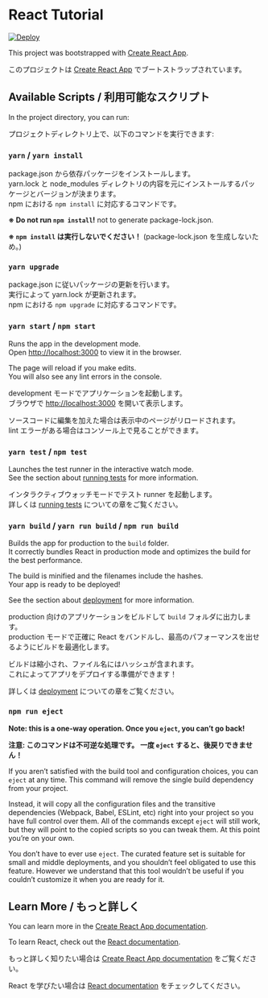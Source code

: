 # React Tutorial

[![Deploy](https://www.herokucdn.com/deploy/button.png)](https://heroku.com/deploy)

This project was bootstrapped with [Create React App](https://github.com/facebook/create-react-app).

このプロジェクトは [Create React App](https://github.com/facebook/create-react-app) でブートストラップされています。

## Available Scripts / 利用可能なスクリプト

In the project directory, you can run:

プロジェクトディレクトリ上で、以下のコマンドを実行できます:

### `yarn` / `yarn install`

package.json から依存パッケージをインストールします。<br>
yarn.lock と node_modules ディレクトリの内容を元にインストールするパッケージとバージョンが決まります。<br>
npm における `npm install` に対応するコマンドです。

**※ Do not run `npm install`!** not to generate package-lock.json.

**※ `npm install` は実行しないでください！** (package-lock.json を生成しないため。)

### `yarn upgrade`

package.json に従いパッケージの更新を行います。  
実行によって yarn.lock が更新されます。  
npm における `npm upgrade` に対応するコマンドです。

### `yarn start` / `npm start`

Runs the app in the development mode.  
Open [http://localhost:3000](http://localhost:3000) to view it in the browser.

The page will reload if you make edits.  
You will also see any lint errors in the console.

development モードでアプリケーションを起動します。  
ブラウザで [http://localhost:3000](http://localhost:3000) を開いて表示します。

ソースコードに編集を加えた場合は表示中のページがリロードされます。  
lint エラーがある場合はコンソール上で見ることができます。

### `yarn test` / `npm test`

Launches the test runner in the interactive watch mode.  
See the section about [running tests](https://facebook.github.io/create-react-app/docs/running-tests) for more information.

インタラクティブウォッチモードでテスト runner を起動します。  
詳しくは [running tests](https://facebook.github.io/create-react-app/docs/running-tests) についての章をご覧ください。

### `yarn build` / `yarn run build` / `npm run build`

Builds the app for production to the `build` folder.  
It correctly bundles React in production mode and optimizes the build for the best performance.

The build is minified and the filenames include the hashes.  
Your app is ready to be deployed!

See the section about [deployment](https://facebook.github.io/create-react-app/docs/deployment) for more information.

production 向けのアプリケーションをビルドして `build` フォルダに出力します。  
production モードで正確に React をバンドルし、最高のパフォーマンスを出せるようにビルドを最適化します。

ビルドは縮小され、ファイル名にはハッシュが含まれます。  
これによってアプリをデプロイする準備ができます！

詳しくは [deployment](https://facebook.github.io/create-react-app/docs/deployment) についての章をご覧ください。

### `npm run eject`

**Note: this is a one-way operation. Once you `eject`, you can’t go back!**

**注意: このコマンドは不可逆な処理です。 一度 `eject` すると、後戻りできません！**

If you aren’t satisfied with the build tool and configuration choices, you can `eject` at any time. This command will remove the single build dependency from your project.

Instead, it will copy all the configuration files and the transitive dependencies (Webpack, Babel, ESLint, etc) right into your project so you have full control over them. All of the commands except `eject` will still work, but they will point to the copied scripts so you can tweak them. At this point you’re on your own.

You don’t have to ever use `eject`. The curated feature set is suitable for small and middle deployments, and you shouldn’t feel obligated to use this feature. However we understand that this tool wouldn’t be useful if you couldn’t customize it when you are ready for it.

## Learn More / もっと詳しく

You can learn more in the [Create React App documentation](https://facebook.github.io/create-react-app/docs/getting-started).

To learn React, check out the [React documentation](https://reactjs.org/).

もっと詳しく知りたい場合は [Create React App documentation](https://facebook.github.io/create-react-app/docs/getting-started) をご覧ください。

React を学びたい場合は [React documentation](https://reactjs.org/) をチェックしてください。
